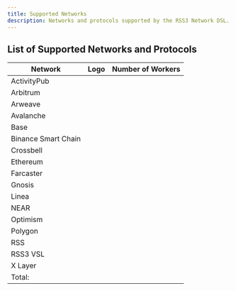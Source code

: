 ```yaml
---
title: Supported Networks
description: Networks and protocols supported by the RSS3 Network DSL.
---
```


## List of Supported Networks and Protocols

| Network             | Logo | Number of Workers |
| ------------------- | ---- | ----------------- |
| ActivityPub         |      |                   |
| Arbitrum            |      |                   |
| Arweave             |      |                   |
| Avalanche           |      |                   |
| Base                |      |                   |
| Binance Smart Chain |      |                   |
| Crossbell           |      |                   |
| Ethereum            |      |                   |
| Farcaster           |      |                   |
| Gnosis              |      |                   |
| Linea               |      |                   |
| NEAR                |      |                   |
| Optimism            |      |                   |
| Polygon             |      |                   |
| RSS                 |      |                   |
| RSS3 VSL            |      |                   |
| X Layer             |      |                   |
| Total:              |      |                   |
